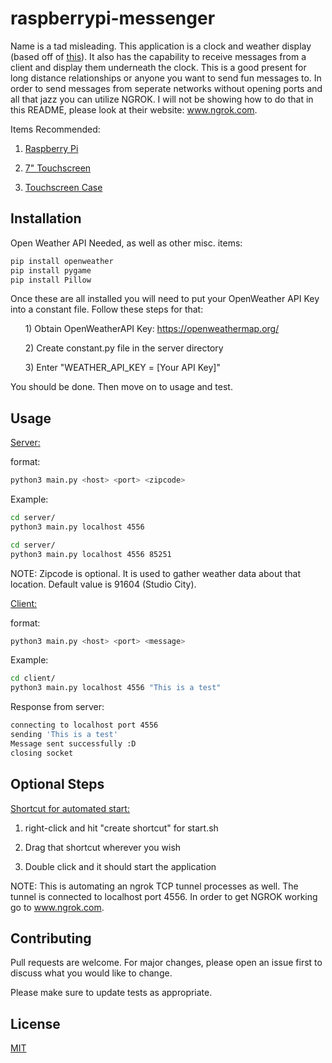 # raspberrypi-messenger

Name is a tad misleading. This application is a clock and weather display (based off of [this](https://github.com/AbnormalDistributions/e_paper_weather_display)). It also has the capability to receive messages from a client and display
them underneath the clock. This is a good present for long distance relationships or anyone you want to send fun messages to. In order
to send messages from seperate networks without opening ports and all that jazz you can utilize NGROK. I will not be showing how to do that
in this README, please look at their website: www.ngrok.com.

Items Recommended:

1) [Raspberry Pi](https://www.amazon.com/Raspberry-Model-Quad-Core-Bluetooth/dp/B08C4SK5C3/ref=sr_1_13?dchild=1&keywords=raspberry+pi+4&qid=1607539165&sr=8-13)

2) [7" Touchscreen](https://www.amazon.com/Raspberry-Pi-7-Touchscreen-Display/dp/B0153R2A9I/ref=sr_1_3?crid=2H2S8ZSI95LJB&dchild=1&keywords=7+inch+raspberry+pi+screen&qid=1607539205&sprefix=7inch+raspberry+pi%2Caps%2C211&sr=8-3)

3) [Touchscreen Case](https://www.amazon.com/Raspberry-Screen-Monitor-Touchscreen-Display/dp/B081VT2CPW/ref=sr_1_9?dchild=1&keywords=7+inch+raspberry+pi+screen+case&qid=1607539239&sr=8-9)

## Installation

Open Weather API Needed, as well as other misc. items:

```bash
pip install openweather
pip install pygame
pip install Pillow
```

Once these are all installed you will need to put your OpenWeather API Key into a constant file.
Follow these steps for that:

&nbsp;&nbsp;&nbsp;&nbsp;&nbsp;&nbsp;1) Obtain OpenWeatherAPI Key: https://openweathermap.org/

&nbsp;&nbsp;&nbsp;&nbsp;&nbsp;&nbsp;2) Create constant.py file in the server directory

&nbsp;&nbsp;&nbsp;&nbsp;&nbsp;&nbsp;3) Enter "WEATHER_API_KEY = [Your API Key]"

You should be done. Then move on to usage and test.

## Usage

<ins>Server:</ins>

format:
```bash
python3 main.py <host> <port> <zipcode>
```

Example:

```bash
cd server/
python3 main.py localhost 4556
```

```bash
cd server/
python3 main.py localhost 4556 85251
```

NOTE: Zipcode is optional. It is used to gather weather data about that location. Default value is 91604 (Studio City).

<ins>Client:</ins>

format:
```bash
python3 main.py <host> <port> <message>
```

Example:

```bash
cd client/
python3 main.py localhost 4556 "This is a test"
```
Response from server:

```bash
connecting to localhost port 4556
sending 'This is a test'
Message sent successfully :D
closing socket
```

## Optional Steps

<ins>Shortcut for automated start:</ins>

1) right-click and hit "create shortcut" for start.sh

2) Drag that shortcut wherever you wish

3) Double click and it should start the application

NOTE: This is automating an ngrok TCP tunnel processes as well. The tunnel is connected to localhost port 4556. In order to get NGROK working go to www.ngrok.com.

## Contributing
Pull requests are welcome. For major changes, please open an issue first to discuss what you would like to change.

Please make sure to update tests as appropriate.

## License
[MIT](https://choosealicense.com/licenses/mit/)
